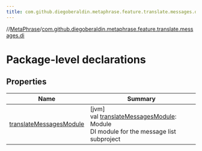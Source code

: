 ```yaml
---
title: com.github.diegoberaldin.metaphrase.feature.translate.messages.di
---
```

//[MetaPhrase](../../index.html)/[com.github.diegoberaldin.metaphrase.feature.translate.messages.di](index.html)



# Package-level declarations



## Properties


| Name | Summary |
|---|---|
| [translateMessagesModule](translate-messages-module.html) | [jvm]<br>val [translateMessagesModule](translate-messages-module.html): Module<br>DI module for the message list subproject |

